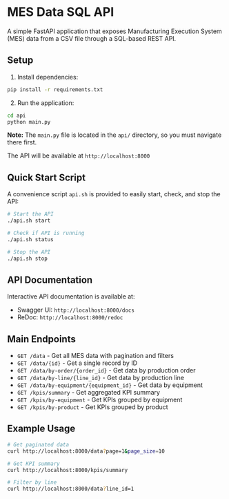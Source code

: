 # MES Data SQL API

A simple FastAPI application that exposes Manufacturing Execution System (MES) data from a CSV file through a SQL-based REST API.

## Setup

1. Install dependencies:
```bash
pip install -r requirements.txt
```

2. Run the application:
```bash
cd api
python main.py
```

**Note:** The `main.py` file is located in the `api/` directory, so you must navigate there first.

The API will be available at `http://localhost:8000`

## Quick Start Script

A convenience script `api.sh` is provided to easily start, check, and stop the API:

```bash
# Start the API
./api.sh start

# Check if API is running
./api.sh status

# Stop the API
./api.sh stop
```

## API Documentation

Interactive API documentation is available at:
- Swagger UI: `http://localhost:8000/docs`
- ReDoc: `http://localhost:8000/redoc`

## Main Endpoints

- `GET /data` - Get all MES data with pagination and filters
- `GET /data/{id}` - Get a single record by ID
- `GET /data/by-order/{order_id}` - Get data by production order
- `GET /data/by-line/{line_id}` - Get data by production line
- `GET /data/by-equipment/{equipment_id}` - Get data by equipment
- `GET /kpis/summary` - Get aggregated KPI summary
- `GET /kpis/by-equipment` - Get KPIs grouped by equipment
- `GET /kpis/by-product` - Get KPIs grouped by product

## Example Usage

```bash
# Get paginated data
curl http://localhost:8000/data?page=1&page_size=10

# Get KPI summary
curl http://localhost:8000/kpis/summary

# Filter by line
curl http://localhost:8000/data?line_id=1
```
